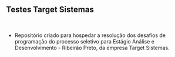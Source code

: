 ## Testes Target Sistemas
<br>

- Repositório criado para hospedar a resolução dos desafios de programação do processo seletivo para Estágio Análise e Desenvolvimento - Ribeirão Preto, da empresa Target Sistemas.